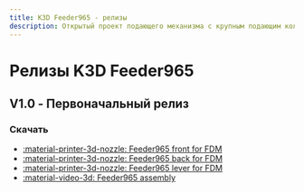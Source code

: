 ```yaml
---
title: K3D Feeder965 - релизы
description: Открытый проект подающего механизма с крупным подающим колесом
---
```


# Релизы K3D Feeder965

## V1.0 - Первоначальный релиз

### Скачать

- [:material-printer-3d-nozzle: Feeder965 front for FDM](./releases/v1.0/fdm/f965_front_for_fdm.stl)
- [:material-printer-3d-nozzle: Feeder965 back for FDM](./releases/v1.0/fdm/f965_back_for_fdm.stl)
- [:material-printer-3d-nozzle: Feeder965 lever for FDM](./releases/v1.0/fdm/f965_lever_for_fdm.stl)
- [:material-video-3d: Feeder965 assembly](./releases/v1.0/feeder965_v1.0.stp)